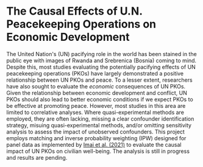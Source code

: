 # The Causal Effects of U.N. Peacekeeping Operations on Economic Development

The United Nation's (UN) pacifying role in the world has been stained in the public eye with images of Rwanda and Srebrenica (Bosnia) coming to mind. Despite this, most studies evaluating the potentially pacifying effects of UN peacekeeping operations (PKOs) have largely demonstrated a positive relationship between UN PKOs and peace. To a lesser extent, researchers have also sought to evaluate the *economic* consequences of UN PKOs. Given the relationship between economic development and conflict, UN PKOs should also lead to better economic conditions if we expect PKOs to be effective at promoting peace. However, most studies in this area are limited to correlative analyses. Where quasi-experimental methods are employed, they are often lacking, missing a clear confounder identification strategy, misuing quasi-experimental methods, and/or omitting sensitivity analysis to assess the impact of unobserved confounders. This project employs matching and inverse probability weighting (IPW) designed for panel data as implemented by [Imai et al. (2021)](https://onlinelibrary.wiley.com/doi/abs/10.1111/ajps.12685) to evaluate the causal impact of UN PKOs on civilian well-being. The analysis is still in progress and results are pending.
